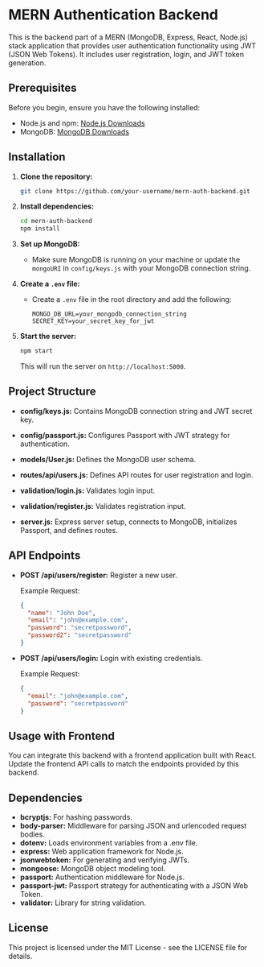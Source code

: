 

# MERN Authentication Backend

This is the backend part of a MERN (MongoDB, Express, React, Node.js) stack application that provides user authentication functionality using JWT (JSON Web Tokens). It includes user registration, login, and JWT token generation.

## Prerequisites

Before you begin, ensure you have the following installed:

- Node.js and npm: [Node.js Downloads](https://nodejs.org/)
- MongoDB: [MongoDB Downloads](https://www.mongodb.com/try/download/community)

## Installation

1. **Clone the repository:**

   ```bash
   git clone https://github.com/your-username/mern-auth-backend.git
   ```

2. **Install dependencies:**

   ```bash
   cd mern-auth-backend
   npm install
   ```

3. **Set up MongoDB:**

   - Make sure MongoDB is running on your machine or update the `mongoURI` in `config/keys.js` with your MongoDB connection string.

4. **Create a `.env` file:**

   - Create a `.env` file in the root directory and add the following:

     ```env
     MONGO_DB_URL=your_mongodb_connection_string
     SECRET_KEY=your_secret_key_for_jwt
     ```

5. **Start the server:**

   ```bash
   npm start
   ```

   This will run the server on `http://localhost:5000`.

## Project Structure

- **config/keys.js:** Contains MongoDB connection string and JWT secret key.

- **config/passport.js:** Configures Passport with JWT strategy for authentication.

- **models/User.js:** Defines the MongoDB user schema.

- **routes/api/users.js:** Defines API routes for user registration and login.

- **validation/login.js:** Validates login input.

- **validation/register.js:** Validates registration input.

- **server.js:** Express server setup, connects to MongoDB, initializes Passport, and defines routes.

## API Endpoints

- **POST /api/users/register:** Register a new user.

  Example Request:

  ```json
  {
    "name": "John Doe",
    "email": "john@example.com",
    "password": "secretpassword",
    "password2": "secretpassword"
  }
  ```

- **POST /api/users/login:** Login with existing credentials.

  Example Request:

  ```json
  {
    "email": "john@example.com",
    "password": "secretpassword"
  }
  ```

## Usage with Frontend

You can integrate this backend with a frontend application built with React. Update the frontend API calls to match the endpoints provided by this backend.

## Dependencies

- **bcryptjs:** For hashing passwords.
- **body-parser:** Middleware for parsing JSON and urlencoded request bodies.
- **dotenv:** Loads environment variables from a .env file.
- **express:** Web application framework for Node.js.
- **jsonwebtoken:** For generating and verifying JWTs.
- **mongoose:** MongoDB object modeling tool.
- **passport:** Authentication middleware for Node.js.
- **passport-jwt:** Passport strategy for authenticating with a JSON Web Token.
- **validator:** Library for string validation.

## License
This project is licensed under the MIT License - see the LICENSE file for details.